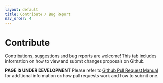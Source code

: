 ```yaml
---
layout: default
title: Contribute / Bug Report
nav_order: 4
---
```

# Contribute

Contributions, suggestions and bug reports are welcome! This tab includes information on how to view and submit changes proposals on Github.

**PAGE IS UNDER DEVELOPMENT**
Please refer to [Github Pull Request Manual](https://docs.github.com/en/pull-requests/collaborating-with-pull-requests/proposing-changes-to-your-work-with-pull-requests/about-pull-requests) for additional information on how pull requests work and how to submit one.
